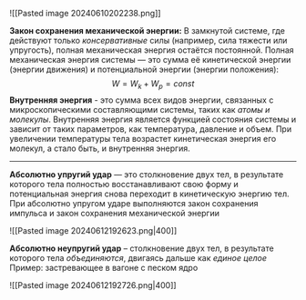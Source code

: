 ![[Pasted image 20240610202238.png]]

**Закон сохранения механической энергии:** 
В замкнутой системе, где действуют только *консервативные* силы (например, сила тяжести или упругость), полная механическая энергия остаётся постоянной. Полная механическая энергия системы — это сумма её кинетической энергии (энергии движения) и потенциальной энергии (энергии положения):$$W = W_k + W_p = const$$**Внутренняя энергия** - это сумма всех видов энергии, связанных с микроскопическими составляющими системы, таких как *атомы и молекулы*. Внутренняя энергия является функцией состояния системы и зависит от таких параметров, как температура, давление и объем. При увеличении температуры тела возрастет кинетическая энергия его молекул, а стало быть, и внутренняя энергия.

___
**Абсолютно упругий удар** — это столкновение двух тел, в результате которого
тела полностью восстанавливают свою форму и потенциальная энергия снова
переходит в кинетическую энергию тел. При абсолютно упругом ударе выполняются закон сохранения импульса и закон сохранения механической энергии

![[Pasted image 20240612192623.png|400]]

**Абсолютно неупругий удар** – столкновение двух тел, в результате которого тела *объединяются*, двигаясь дальше как *единое целое* 
Пример: застревающее в вагоне с песком ядро

![[Pasted image 20240612192726.png|400]]